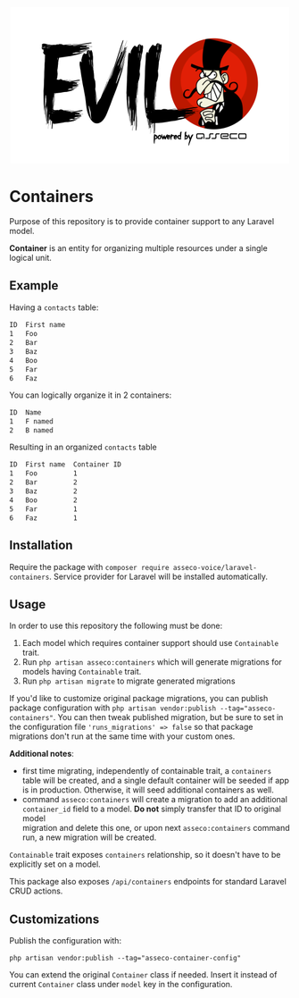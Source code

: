<p align="center"><a href="https://see.asseco.com" target="_blank"><img src="https://github.com/asseco-voice/art/blob/main/evil_logo.png" width="500"></a></p>
 
# Containers

Purpose of this repository is to provide container support to any Laravel model. 

**Container** is an entity for organizing multiple resources under a single logical unit. 

## Example

Having a ``contacts`` table:

```
ID  First name
1   Foo 
2   Bar
3   Baz
4   Boo
5   Far
6   Faz
```

You can logically organize it in 2 containers:

```
ID  Name
1   F named
2   B named
```

Resulting in an organized ``contacts`` table

```
ID  First name  Container ID
1   Foo         1   
2   Bar         2
3   Baz         2
4   Boo         2
5   Far         1
6   Faz         1
```

## Installation

Require the package with ``composer require asseco-voice/laravel-containers``.
Service provider for Laravel will be installed automatically.

## Usage

In order to use this repository the following must be done:

1. Each model which requires container support should use ``Containable`` trait. 
1. Run ``php artisan asseco:containers`` which will generate migrations 
for models having `Containable` trait. 
1. Run ``php artisan migrate`` to migrate generated migrations

If you'd like to customize original package migrations, you can publish 
package configuration with `php artisan vendor:publish --tag="asseco-containers"`.
You can then tweak published migration, but be sure to set in the configuration
file ``'runs_migrations' => false`` so that package migrations don't run at the
same time with your custom ones. 

**Additional notes**: 
- first time migrating, independently of containable trait, a
``containers`` table will be created, and a single default container will be seeded if 
app is in production. Otherwise, it will seed additional containers as well.
- command ``asseco:containers`` will create a migration to add an additional 
``container_id`` field to a model. **Do not** simply transfer that ID to original model  
migration and delete this one, or upon next ``asseco:containers`` command run, a 
new migration will be created.

``Containable`` trait exposes `containers` relationship, so it doesn't
have to be explicitly set on a model.

This package also exposes ``/api/containers`` endpoints for standard Laravel CRUD actions.

## Customizations

Publish the configuration with:

    php artisan vendor:publish --tag="asseco-container-config"

You can extend the original ``Container`` class if needed. Insert it instead of current `Container`
class under ``model`` key in the configuration.
